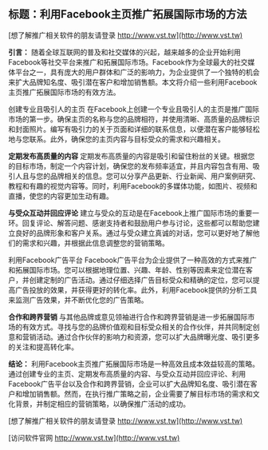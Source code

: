 ## **标题：利用Facebook主页推广拓展国际市场的方法**

[想了解推广相关软件的朋友请登录 http://www.vst.tw](http://www.vst.tw)

**引言：**
随着全球互联网的普及和社交媒体的兴起，越来越多的企业开始利用Facebook等社交平台来推广和拓展国际市场。Facebook作为全球最大的社交媒体平台之一，具有庞大的用户群体和广泛的影响力，为企业提供了一个独特的机会来扩大品牌知名度、吸引潜在客户和增加销售额。本文将介绍一些利用Facebook主页推广拓展国际市场的有效方法。

创建专业且吸引人的主页
在Facebook上创建一个专业且吸引人的主页是推广国际市场的第一步。确保主页的名称与您的品牌相符，并使用清晰、高质量的品牌标识和封面照片。编写有吸引力的关于页面和详细的联系信息，以便潜在客户能够轻松地与您联系。此外，确保您的主页内容与目标受众的需求和兴趣相关。

**定期发布高质量的内容**
定期发布高质量的内容是吸引和留住粉丝的关键。根据您的目标市场，制定一个内容计划，确保您的发布频率适宜，并且内容包含有用、吸引人且与您的品牌相关的信息。您可以分享产品更新、行业新闻、用户案例研究、教程和有趣的视觉内容等。同时，利用Facebook的多媒体功能，如图片、视频和直播，使您的内容更加生动有趣。

**与受众互动并回应评论**
建立与受众的互动是在Facebook上推广国际市场的重要一环。回复评论、解答问题、感谢支持者和鼓励用户参与讨论，这些都可以帮助您建立良好的品牌形象和客户关系。通过与受众建立真诚的对话，您可以更好地了解他们的需求和兴趣，并根据此信息调整您的营销策略。

利用Facebook广告平台
Facebook广告平台为企业提供了一种高效的方式来推广和拓展国际市场。您可以根据地理位置、兴趣、年龄、性别等因素来定位潜在客户，并创建定制的广告活动。通过仔细选择广告目标受众和精确的定位，您可以提高广告投放的效果，并获得更好的转化率。此外，利用Facebook提供的分析工具来监测广告效果，并不断优化您的广告策略。

**合作和跨界营销**
与其他品牌或意见领袖进行合作和跨界营销是进一步拓展国际市场的有效方式。寻找与您的品牌价值观和目标受众相关的合作伙伴，并共同制定创意和营销活动。通过合作伙伴的影响力和资源，您可以扩大品牌曝光度、吸引更多的关注和提高转化率。

**结论：**
利用Facebook主页推广拓展国际市场是一种高效且成本效益较高的策略。通过创建专业的主页、定期发布高质量的内容、与受众互动并回应评论、利用Facebook广告平台以及合作和跨界营销，企业可以扩大品牌知名度、吸引潜在客户和增加销售额。然而，在执行推广策略之前，企业需要了解目标市场的需求和文化背景，并制定相应的营销策略，以确保推广活动的成功。

[想了解推广相关软件的朋友请登录 http://www.vst.tw](http://www.vst.tw)


[访问软件官网 http://www.vst.tw](http://www.vst.tw)
